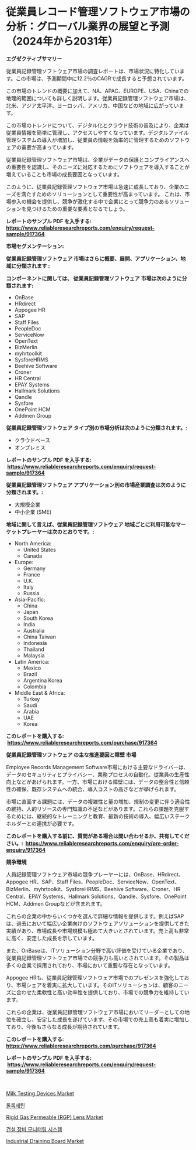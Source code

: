 <p><h1>従業員レコード管理ソフトウェア市場の分析：グローバル業界の展望と予測（2024年から2031年）</h1></p><p><strong>エグゼクティブサマリー</strong></p>
<p><p>従業員記録管理ソフトウェア市場の調査レポートは、市場状況に特化しています。この市場は、予測期間中に12.2％のCAGRで成長すると予想されています。</p><p>この市場のトレンドの概要に加えて、NA、APAC、EUROPE、USA、Chinaでの地理的範囲についても詳しく説明します。従業員記録管理ソフトウェア市場は、北米、アジア太平洋、ヨーロッパ、アメリカ、中国などの地域に広がっています。</p><p>この市場のトレンドについて、デジタル化とクラウド技術の普及により、企業は従業員情報を簡単に管理し、アクセスしやすくなっています。デジタルファイル管理システムの導入が増加し、従業員の情報を効率的に管理するためのソフトウェアの需要が高まっています。</p><p>従業員記録管理ソフトウェア市場は、企業がデータの保護とコンプライアンスへの重要性を認識し、そのニーズに対応するためにソフトウェアを導入することが増えていることも市場の成長要因となっています。</p><p>このように、従業員記録管理ソフトウェア市場は急速に成長しており、企業のニーズを満たすためのソリューションとして重要性が高まっています。 これは、市場参入の機会を提供し、競争が激化する中で企業にとって競争力のあるソリューションを見つけるための重要な要素となるでしょう。</p></p>
<p><strong>レポートのサンプル PDF を入手する: <a href="https://www.reliableresearchreports.com/enquiry/request-sample/917364">https://www.reliableresearchreports.com/enquiry/request-sample/917364</a></strong></p>
<p><strong>市場セグメンテーション:</strong></p>
<p><strong> 従業員記録管理ソフトウェア 市場はさらに概要、展開、アプリケーション、地域に分類されます :</strong></p>
<p><strong>コンポーネントに関しては、 従業員記録管理ソフトウェア 市場は次のように分類されます: &nbsp;</strong></p>
<p><ul><li>OnBase</li><li>HRdirect</li><li>Appogee HR</li><li>SAP</li><li>Staff Files</li><li>PeopleDoc</li><li>ServiceNow</li><li>OpenText</li><li>BizMerlin</li><li>myhrtoolkit</li><li>SysforeHRMS</li><li>Beehive Software</li><li>Croner</li><li>HR Central</li><li>EPAY Systems</li><li>Hallmark Solutions</li><li>Qandle</li><li>Sysfore</li><li>OnePoint HCM</li><li>Addmen Group</li></ul></p>
<p><strong> 従業員記録管理ソフトウェア タイプ別の市場分析は次のように分類されます。:</strong></p>
<p><ul><li>クラウドベース</li><li>オンプレミス</li></ul></p>
<p><strong>レポートのサンプル PDF を入手する: &nbsp;<a href="https://www.reliableresearchreports.com/enquiry/request-sample/917364">https://www.reliableresearchreports.com/enquiry/request-sample/917364</a></strong></p>
<p><strong> 従業員記録管理ソフトウェア アプリケーション別の市場産業調査は次のように分類されます。:</strong></p>
<p><ul><li>大規模企業</li><li>中小企業 (SME)</li></ul></p>
<p><strong>地域に関して言えば、従業員記録管理ソフトウェア 地域ごとに利用可能なマーケットプレーヤーは次のとおりです。:</strong></p>
<p><ul>
    <li>
        North America:
        <ul>
            <li>United States</li>
            <li>Canada</li>
        </ul>
    </li>
    <li>
        Europe:
        <ul>
            <li>Germany</li>
            <li>France</li>
            <li>U.K.</li>
            <li>Italy</li>
            <li>Russia</li>
        </ul>
    </li>
    <li>
        Asia-Pacific:
        <ul>
            <li>China</li>
            <li>Japan</li>
            <li>South Korea</li>
            <li>India</li>
            <li>Australia</li>
            <li>China Taiwan</li>
            <li>Indonesia</li>
            <li>Thailand</li>
            <li>Malaysia</li>
        </ul>
    </li>
    <li>
        Latin America:
        <ul>
            <li>Mexico</li>
            <li>Brazil</li>
            <li>Argentina Korea</li>
            <li>Colombia</li>
        </ul>
    </li>
    <li>
        Middle East & Africa:
        <ul>
            <li>Turkey</li>
            <li>Saudi</li>
            <li>Arabia</li>
            <li>UAE</li>
            <li>Korea</li>
        </ul>
    </li>
    </ul></p>
<p><strong>このレポートを購入する: &nbsp;<a href="https://www.reliableresearchreports.com/purchase/917364">https://www.reliableresearchreports.com/purchase/917364</a></strong></p>
<p><strong>従業員記録管理ソフトウェア の主な推進要因と障壁 市場</strong></p>
<p><p>Employee Records Management Software市場における主要なドライバーは、データのセキュリティとプライバシー、業務プロセスの自動化、従業員の生産性向上などがあげられます。一方、市場における障壁には、データの整合性と信頼性の確保、既存システムへの統合、導入コストの高さなどが挙げられます。</p><p>市場に直面する課題には、データの複雑性と量の増加、規制の変更に伴う適合性の維持、人的リソースの専門知識の不足などがあります。これらの課題を克服するためには、継続的なトレーニングと教育、最新の技術の導入、幅広いステークホルダーとの連携が必要です。</p></p>
<p><strong>このレポートを購入する前に、質問がある場合は問い合わせるか、共有してください。:&nbsp; <a href="https://www.reliableresearchreports.com/enquiry/pre-order-enquiry/917364">https://www.reliableresearchreports.com/enquiry/pre-order-enquiry/917364</a></strong></p>
<p><strong>競争環境</strong></p>
<p><p>人員記録管理ソフトウェア市場の競争プレーヤーには、OnBase、HRdirect、Appogee HR、SAP、Staff Files、PeopleDoc、ServiceNow、OpenText、BizMerlin、myhrtoolkit、SysforeHRMS、Beehive Software、Croner、HR Central、EPAY Systems、Hallmark Solutions、Qandle、Sysfore、OnePoint HCM、Addmen Groupなどが含まれます。</p><p>これらの企業の中からいくつかを選んで詳細な情報を提供します。例えばSAPは、過去において幅広い企業向けのソフトウェアソリューションを提供してきた実績があり、市場成長や市場規模も極めて大きいとされています。売上高も非常に高く、安定した成長を示しています。</p><p>また、OnBaseは、ITソリューション分野で高い評価を受けている企業であり、従業員記録管理ソフトウェア市場での競争力も高いとされています。その製品は多くの企業で採用されており、市場において重要な存在となっています。</p><p>Appogee HRも、従業員記録管理ソフトウェア市場でのプレゼンスを強化しており、市場シェアを着実に拡大しています。そのITソリューションは、顧客のニーズに合わせた柔軟性と高い効率性を提供しており、市場での競争力を維持しています。</p><p>これらの企業は、従業員記録管理ソフトウェア市場においてリーダーとしての地位を確立し、安定した成長を遂げています。その市場での売上高も着実に増加しており、今後もさらなる成長が期待されています。</p></p>
<p><strong>このレポートを購入する: &nbsp; <a href="https://www.reliableresearchreports.com/purchase/917364">https://www.reliableresearchreports.com/purchase/917364</a></strong></p>
<p><strong>レポートのサンプル PDF を入手する: &nbsp;<a href="https://www.reliableresearchreports.com/enquiry/request-sample/917364">https://www.reliableresearchreports.com/enquiry/request-sample/917364</a></strong><strong></strong></p>
<p>&nbsp;</p>
<p><p><a href="https://github.com/bmorecock/Market-Research-Report-List-2/blob/main/milk-testing-devices-market.md">Milk Testing Devices Market</a></p><p><a href="https://github.com/vsr06p4p49/Market-Research-Report-List-1/blob/main/1192434183375.md">둘록세틴</a></p><p><a href="https://issuu.com/reportprime-2/docs/rigid-gas-permeable-rgp-lens-market-size-2030.pptx">Rigid Gas Permeable (RGP) Lens Market</a></p><p><a href="https://github.com/oajzkywllm460/Market-Research-Report-List-1/blob/main/7959512183374.md">건설 장비 모니터링 시스템</a></p><p><a href="https://issuu.com/reportprime-2/docs/industrial-draining-board-market-size-2030.pptx">Industrial Draining Board Market</a></p></p>